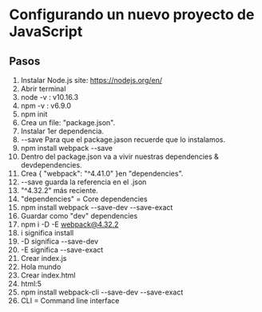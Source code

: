 # Configurando un nuevo proyecto de JavaScript

## Pasos

1. Instalar Node.js site: https://nodejs.org/en/
2. Abrir terminal
3. node -v : v10.16.3
4. npm -v : v6.9.0
5. npm init 
6. Crea un file: "package.json".
7. Instalar 1er dependencia.
8. --save Para que el package.jason recuerde que lo instalamos.
9. npm install webpack --save
10. Dentro del package.json va a vivir nuestras dependencies & devdependencies.
11. Crea { "webpack": "^4.41.0" }en "dependencies".
12. --save guarda la referencia en el .json
13. "^4.32.2" más reciente.
14. "dependencies" = Core dependencies
15. npm install webpack --save-dev --save-exact
16. Guardar como "dev" dependencies
17. npm i -D -E webpack@4.32.2
18. i significa install
19. -D significa --save-dev
20. -E significa --save-exact
21. Crear index.js
22. Hola mundo
23. Crear index.html
24. html:5
25. npm install webpack-cli --save-dev --save-exact
26. CLI = Command line interface